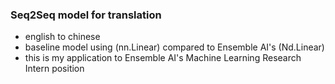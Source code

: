 ### Seq2Seq model for translation
- english to chinese 
- baseline model using (nn.Linear) compared to Ensemble AI's (Nd.Linear)
- this is my application to Ensemble AI's Machine Learning Research Intern position